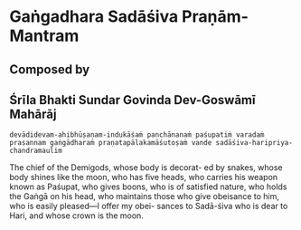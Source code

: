 # Gaṅgadhara Sadāśiva Praṇām-Mantram

## Composed by

## Śrīla Bhakti Sundar Govinda Dev-Goswāmī Mahārāj

    devādidevam-ahibhūṣaṇam-indukāśaṁ panchānanaṁ paśupatiṁ varadaṁ prasannam gaṅgādharaṁ praṇatapālakamāśutoṣaṁ vande sadāśiva-haripriya-chandramaulim

The chief of the Demigods, whose body is decorat- ed by snakes, whose body shines like the moon, who has five heads, who carries his weapon known as Paśupat, who gives boons, who is of satisfied nature, who holds the Gaṅgā on his head, who maintains those who give obeisance to him, who is easily pleased—I offer my obei- sances to Sadā-śiva who is dear to Hari, and whose crown is the moon.

